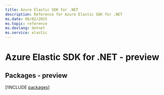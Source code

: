 ```yaml
---
title: Azure Elastic SDK for .NET
description: Reference for Azure Elastic SDK for .NET
ms.date: 06/02/2025
ms.topic: reference
ms.devlang: dotnet
ms.service: elastic
---
```

# Azure Elastic SDK for .NET - preview
## Packages - preview
[!INCLUDE [packages](elastic-index.md)]